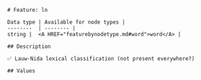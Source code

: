 <pre><code># Feature: ln

Data type | Available for node types |
--------  | -------- |
string |  &lt;A HREF="featurebynodetype.md#word"&gt;word&lt;/A&gt; |

## Description

✅ Lauw-Nida lexical classification (not present everywhere?)

## Values
</code></pre>
